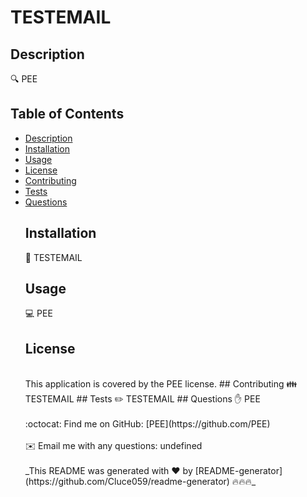   # TESTEMAIL
  ## Description
  🔍 PEE
  ## Table of Contents
- [Description](#description)
- [Installation](#installation)
- [Usage](#usage)
- [License](#license)
- [Contributing](#contributing)
- [Tests](#tests)
- [Questions](#questions)
  ## Installation
  💾 TESTEMAIL
  ## Usage
  💻 PEE
  ## License
  <br />
  This application is covered by the PEE license. 
  ## Contributing
  👪 TESTEMAIL
  ## Tests
  ✏️ TESTEMAIL
  ## Questions
  ✋ PEE<br />
  <br />
  :octocat: Find me on GitHub: [PEE](https://github.com/PEE)<br />
  <br />
  ✉️ Email me with any questions: undefined<br /><br />
  _This README was generated with ❤️ by [README-generator](https://github.com/Cluce059/readme-generator) 🔥🔥🔥_

 